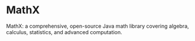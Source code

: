 # MathX
MathX: a comprehensive, open-source Java math library covering algebra, calculus, statistics, and advanced computation.

